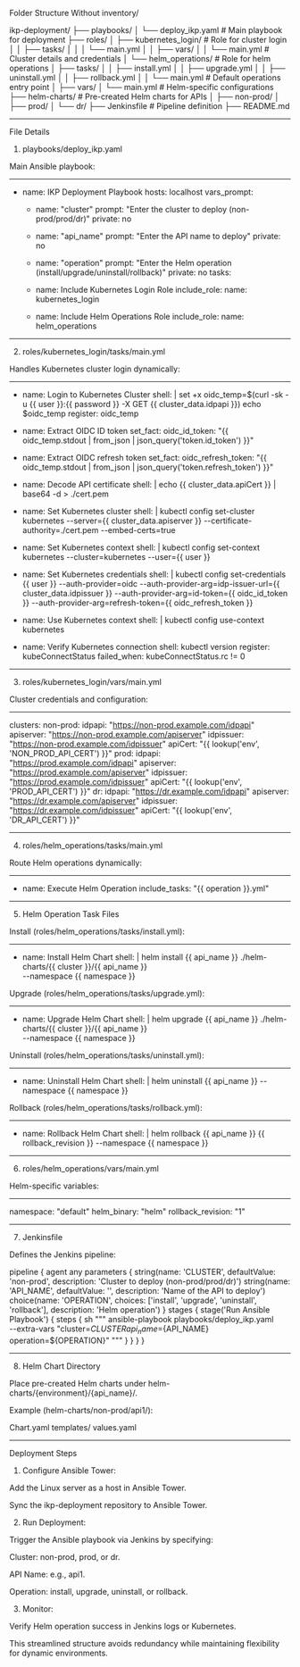Folder Structure Without inventory/

ikp-deployment/
├── playbooks/
│   └── deploy_ikp.yaml           # Main playbook for deployment
├── roles/
│   ├── kubernetes_login/         # Role for cluster login
│   │   ├── tasks/
│   │   │   └── main.yml
│   │   ├── vars/
│   │       └── main.yml          # Cluster details and credentials
│   └── helm_operations/          # Role for helm operations
│       ├── tasks/
│       │   ├── install.yml
│       │   ├── upgrade.yml
│       │   ├── uninstall.yml
│       │   ├── rollback.yml
│       │   └── main.yml          # Default operations entry point
│       ├── vars/
│           └── main.yml          # Helm-specific configurations
├── helm-charts/                  # Pre-created Helm charts for APIs
│   ├── non-prod/
│   ├── prod/
│   └── dr/
├── Jenkinsfile                   # Pipeline definition
├── README.md


---

File Details

1. playbooks/deploy_ikp.yaml

Main Ansible playbook:

---
- name: IKP Deployment Playbook
  hosts: localhost
  vars_prompt:
    - name: "cluster"
      prompt: "Enter the cluster to deploy (non-prod/prod/dr)"
      private: no
    - name: "api_name"
      prompt: "Enter the API name to deploy"
      private: no
    - name: "operation"
      prompt: "Enter the Helm operation (install/upgrade/uninstall/rollback)"
      private: no
  tasks:
    - name: Include Kubernetes Login Role
      include_role:
        name: kubernetes_login

    - name: Include Helm Operations Role
      include_role:
        name: helm_operations


---

2. roles/kubernetes_login/tasks/main.yml

Handles Kubernetes cluster login dynamically:

---
- name: Login to Kubernetes Cluster
  shell: |
    set +x
    oidc_temp=$(curl -sk -u {{ user }}:{{ password }} -X GET {{ cluster_data.idpapi }})
    echo $oidc_temp
  register: oidc_temp

- name: Extract OIDC ID token
  set_fact:
    oidc_id_token: "{{ oidc_temp.stdout | from_json | json_query('token.id_token') }}"

- name: Extract OIDC refresh token
  set_fact:
    oidc_refresh_token: "{{ oidc_temp.stdout | from_json | json_query('token.refresh_token') }}"

- name: Decode API certificate
  shell: |
    echo {{ cluster_data.apiCert }} | base64 -d > ./cert.pem

- name: Set Kubernetes cluster
  shell: |
    kubectl config set-cluster kubernetes --server={{ cluster_data.apiserver }} --certificate-authority=./cert.pem --embed-certs=true

- name: Set Kubernetes context
  shell: |
    kubectl config set-context kubernetes --cluster=kubernetes --user={{ user }}

- name: Set Kubernetes credentials
  shell: |
    kubectl config set-credentials {{ user }} --auth-provider=oidc --auth-provider-arg=idp-issuer-url={{ cluster_data.idpissuer }} --auth-provider-arg=id-token={{ oidc_id_token }} --auth-provider-arg=refresh-token={{ oidc_refresh_token }}

- name: Use Kubernetes context
  shell: |
    kubectl config use-context kubernetes

- name: Verify Kubernetes connection
  shell: kubectl version
  register: kubeConnectStatus
  failed_when: kubeConnectStatus.rc != 0


---

3. roles/kubernetes_login/vars/main.yml

Cluster credentials and configuration:

---
clusters:
  non-prod:
    idpapi: "https://non-prod.example.com/idpapi"
    apiserver: "https://non-prod.example.com/apiserver"
    idpissuer: "https://non-prod.example.com/idpissuer"
    apiCert: "{{ lookup('env', 'NON_PROD_API_CERT') }}"
  prod:
    idpapi: "https://prod.example.com/idpapi"
    apiserver: "https://prod.example.com/apiserver"
    idpissuer: "https://prod.example.com/idpissuer"
    apiCert: "{{ lookup('env', 'PROD_API_CERT') }}"
  dr:
    idpapi: "https://dr.example.com/idpapi"
    apiserver: "https://dr.example.com/apiserver"
    idpissuer: "https://dr.example.com/idpissuer"
    apiCert: "{{ lookup('env', 'DR_API_CERT') }}"


---

4. roles/helm_operations/tasks/main.yml

Route Helm operations dynamically:

---
- name: Execute Helm Operation
  include_tasks: "{{ operation }}.yml"


---

5. Helm Operation Task Files

Install (roles/helm_operations/tasks/install.yml):

---
- name: Install Helm Chart
  shell: |
    helm install {{ api_name }} ./helm-charts/{{ cluster }}/{{ api_name }} \
      --namespace {{ namespace }}

Upgrade (roles/helm_operations/tasks/upgrade.yml):

---
- name: Upgrade Helm Chart
  shell: |
    helm upgrade {{ api_name }} ./helm-charts/{{ cluster }}/{{ api_name }} \
      --namespace {{ namespace }}

Uninstall (roles/helm_operations/tasks/uninstall.yml):

---
- name: Uninstall Helm Chart
  shell: |
    helm uninstall {{ api_name }} --namespace {{ namespace }}

Rollback (roles/helm_operations/tasks/rollback.yml):

---
- name: Rollback Helm Chart
  shell: |
    helm rollback {{ api_name }} {{ rollback_revision }} --namespace {{ namespace }}


---

6. roles/helm_operations/vars/main.yml

Helm-specific variables:

---
namespace: "default"
helm_binary: "helm"
rollback_revision: "1"


---

7. Jenkinsfile

Defines the Jenkins pipeline:

pipeline {
    agent any
    parameters {
        string(name: 'CLUSTER', defaultValue: 'non-prod', description: 'Cluster to deploy (non-prod/prod/dr)')
        string(name: 'API_NAME', defaultValue: '', description: 'Name of the API to deploy')
        choice(name: 'OPERATION', choices: ['install', 'upgrade', 'uninstall', 'rollback'], description: 'Helm operation')
    }
    stages {
        stage('Run Ansible Playbook') {
            steps {
                sh """
                ansible-playbook playbooks/deploy_ikp.yaml \
                --extra-vars "cluster=${CLUSTER} api_name=${API_NAME} operation=${OPERATION}"
                """
            }
        }
    }
}


---

8. Helm Chart Directory

Place pre-created Helm charts under helm-charts/{environment}/{api_name}/.

Example (helm-charts/non-prod/api1/):

Chart.yaml
templates/
values.yaml


---

Deployment Steps

1. Configure Ansible Tower:

Add the Linux server as a host in Ansible Tower.

Sync the ikp-deployment repository to Ansible Tower.



2. Run Deployment:

Trigger the Ansible playbook via Jenkins by specifying:

Cluster: non-prod, prod, or dr.

API Name: e.g., api1.

Operation: install, upgrade, uninstall, or rollback.




3. Monitor:

Verify Helm operation success in Jenkins logs or Kubernetes.




This streamlined structure avoids redundancy while maintaining flexibility for dynamic environments.
